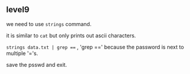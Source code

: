 ## **level9**

we need to use `strings` command.

it is similar to `cat` but only prints out ascii characters.

`strings data.txt | grep ==` , 'grep ==' because the password is next to multiple '='s.

save the psswd and exit.
